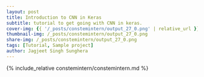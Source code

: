```yaml
---
layout: post
title: Introduction to CNN in Keras
subtitle: tutorial to get going with CNN in keras.
cover-img: {{ '/_posts/constemintern/output_27_0.png' | relative_url }}
thumbnail-img: /_posts/constemintern/output_27_0.png
share-img: /_posts/constemintern/output_27_0.png
tags: [Tutorial, Sample project]
author: Jagjeet Singh Sunghera
---
```

{% include_relative constemintern/constemintern.md %}
